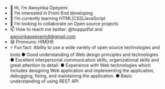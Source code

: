- 👋 Hi, I’m Awoyinka Opeyemi
- 👀 I’m interested in Front-End developing
- 🌱 I’m currently learning HTML|CSS|JavaScript
- 💞️ I’m looking to collaborate on Open source projects
- 📫 How to reach me  twitter: @hoppyd1st and awoyinkaopeyemi4@gmail.com
- 😄 Pronouns: HIM|HE
- ⚡ Fun fact: Ability to use a wide variety of open source technologies and tools
● Good understanding of Web design principles and technologies
● Excellent interpersonal communication skills, organizational skills and great attention to
detail.
● Experience with Web technologies which includes designing Web application and
implementing the application, debugging, fixing, and maintaining the application.
● Basic understanding of using REST API

<!---
Awoyinka Opeyemi is a ✨ special ✨ repository because its `README.md` (this file) appears on your GitHub profile.
You can click the Preview link to take a look at your changes.
--->
